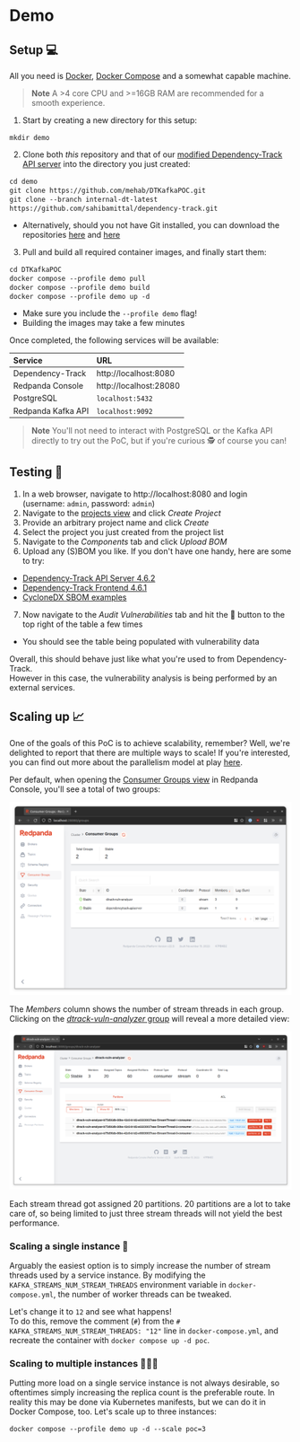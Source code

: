 # Demo

## Setup 💻

All you need is [Docker], [Docker Compose] and a somewhat capable machine.

> **Note**
> A >4 core CPU and >=16GB RAM are recommended for a smooth experience.

1. Start by creating a new directory for this setup:
```shell
mkdir demo
```
2. Clone both *this* repository and that of our [modified Dependency-Track API server] into the directory you just created:
```shell
cd demo
git clone https://github.com/mehab/DTKafkaPOC.git
git clone --branch internal-dt-latest https://github.com/sahibamittal/dependency-track.git
```
  * Alternatively, should you not have Git installed, you can download the repositories [here](https://github.com/mehab/DTKafkaPOC/archive/refs/heads/main.zip)
    and [here](https://github.com/sahibamittal/dependency-track/archive/refs/heads/internal-dt-latest.zip)
3. Pull and build all required container images, and finally start them:
```shell
cd DTKafkaPOC
docker compose --profile demo pull
docker compose --profile demo build
docker compose --profile demo up -d
```
  * Make sure you include the `--profile demo` flag!
  * Building the images may take a few minutes

Once completed, the following services will be available:

| Service                  | URL                    |
|:-------------------------|:-----------------------|
| Dependency-Track         | http://localhost:8080  |
| Redpanda Console         | http://localhost:28080 |
| PostgreSQL               | `localhost:5432`       |
| Redpanda Kafka API       | `localhost:9092`       |

> **Note**
> You'll not need to interact with PostgreSQL or the Kafka API directly to try out the PoC,
> but if you're curious 🕵️ of course you can!

## Testing 🤞

1. In a web browser, navigate to http://localhost:8080 and login (username: `admin`, password: `admin`)
2. Navigate to the [projects view](http://localhost:8080/projects) and click *Create Project*
3. Provide an arbitrary project name and click *Create*
4. Select the project you just created from the project list
5. Navigate to the *Components* tab and click *Upload BOM*
6. Upload any (S)BOM you like. If you don't have one handy, here are some to try:
  * [Dependency-Track API Server 4.6.2](https://github.com/DependencyTrack/dependency-track/releases/download/4.6.2/bom.json)
  * [Dependency-Track Frontend 4.6.1](https://github.com/DependencyTrack/frontend/releases/download/4.6.1/bom.json)
  * [CycloneDX SBOM examples](https://github.com/CycloneDX/bom-examples/tree/master/SBOM)
7. Now navigate to the *Audit Vulnerabilities* tab and hit the 🔄 button to the top right of the table a few times
  * You should see the table being populated with vulnerability data

Overall, this should behave just like what you're used to from Dependency-Track.  
However in this case, the vulnerability analysis is being performed by an external services.

## Scaling up 📈

One of the goals of this PoC is to achieve scalability, remember? Well, we're delighted to report
that there are multiple ways to scale! If you're interested, you can find out more about the parallelism model 
at play [here](https://docs.confluent.io/platform/current/streams/architecture.html#parallelism-model).

Per default, when opening the [Consumer Groups view](http://localhost:28080/groups) in Redpanda Console, 
you'll see a total of two groups:

![Consumer Groups in Redpanda Console as per default configuration](.github/images/demo_redpanda-console_consumer-groups_default.png)

The *Members* column shows the number of stream threads in each group.  
Clicking on the [*dtrack-vuln-analyzer* group](http://localhost:28080/groups/dtrack-vuln-analyzer) will reveal a more detailed view:

![Detailed view of the dtrack-vuln-analyzer consumer group](.github/images/demo_redpanda-console_consumer-groups_default-detailed.png)

Each stream thread got assigned 20 partitions. 20 partitions are a lot to take care of, so being limited to just three
stream threads will not yield the best performance.

### Scaling a single instance 🚀

Arguably the easiest option is to simply increase the number of stream threads used by a service instance.
By modifying the `KAFKA_STREAMS_NUM_STREAM_THREADS` environment variable in `docker-compose.yml`, the number of worker
threads can be tweaked.

Let's change it to `12` and see what happens!  
To do this, remove the comment (`#`) from the `# KAFKA_STREAMS_NUM_STREAM_THREADS: "12"` line in `docker-compose.yml`,
and recreate the container with `docker compose up -d poc`.

### Scaling to multiple instances 🚀🚀🚀

Putting more load on a single service instance is not always desirable, so oftentimes simply increasing the replica 
count is the preferable route. In reality this may be done via Kubernetes manifests, but we can do it in Docker Compose, too.
Let's scale up to three instances:

```shell
docker compose --profile demo up -d --scale poc=3
```

[Docker]: https://docs.docker.com/engine/
[Docker Compose]: https://docs.docker.com/compose/install/
[modified Dependency-Track API server]: https://github.com/sahibamittal/dependency-track